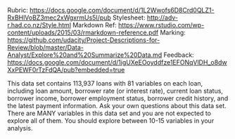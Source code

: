 Rubric: https://docs.google.com/document/d/1L2Wwofs6D8Crd0QLZ1-RxBHlVoBZ3mec2xWgxrmUs5I/pub
Stylesheet: http://adv-r.had.co.nz/Style.html
Markdown Ref: https://www.rstudio.com/wp-content/uploads/2015/03/rmarkdown-reference.pdf
Marking: https://github.com/udacity/Project-Descriptions-for-Review/blob/master/Data-Analyst/Explore%20and%20Summarize%20Data.md
Feedback: https://docs.google.com/document/d/1igUXeEOoyddfze1EFONqVlDH_o8dwXxPEWF0rTzFdQA/pub?embedded=true


This data set contains 113,937 loans with 81 variables on each loan, including loan amount, borrower rate (or interest rate), current loan status, borrower income, borrower employment status, borrower credit history, and the latest payment information.
Ask your own questions about this data set. There are MANY variables in this data set and you are not expected to explore all of them. You should explore between 10-15 variables in your analysis.
